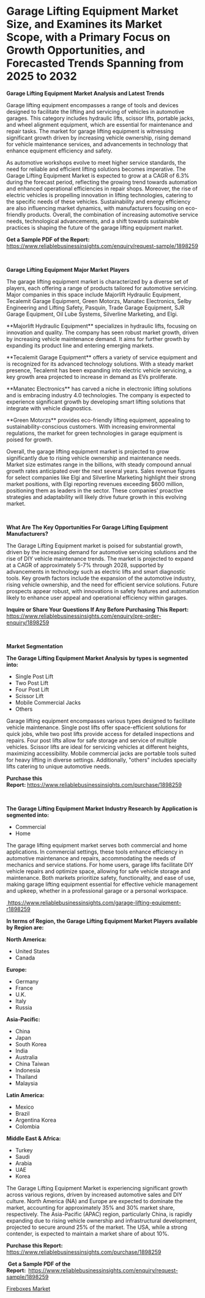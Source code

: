 <p><h1>Garage Lifting Equipment Market Size, and Examines its Market Scope, with a Primary Focus on Growth Opportunities, and Forecasted Trends Spanning from 2025 to 2032</h1></p><p><strong>Garage Lifting Equipment Market Analysis and Latest Trends</strong></p>
<p><p>Garage lifting equipment encompasses a range of tools and devices designed to facilitate the lifting and servicing of vehicles in automotive garages. This category includes hydraulic lifts, scissor lifts, portable jacks, and wheel alignment equipment, which are essential for maintenance and repair tasks. The market for garage lifting equipment is witnessing significant growth driven by increasing vehicle ownership, rising demand for vehicle maintenance services, and advancements in technology that enhance equipment efficiency and safety.</p><p>As automotive workshops evolve to meet higher service standards, the need for reliable and efficient lifting solutions becomes imperative. The Garage Lifting Equipment Market is expected to grow at a CAGR of 6.3% during the forecast period, reflecting the growing trend towards automation and enhanced operational efficiencies in repair shops. Moreover, the rise of electric vehicles is propelling innovation in lifting technologies, catering to the specific needs of these vehicles. Sustainability and energy efficiency are also influencing market dynamics, with manufacturers focusing on eco-friendly products. Overall, the combination of increasing automotive service needs, technological advancements, and a shift towards sustainable practices is shaping the future of the garage lifting equipment market.</p></p>
<p><strong>Get a Sample PDF of the Report:&nbsp;</strong> <a href="https://www.reliablebusinessinsights.com/enquiry/request-sample/1898259?utm_campaign=2190&utm_medium=2&utm_source=Github&utm_content=ia&utm_term=08042025&utm_id=garage-lifting-equipment">https://www.reliablebusinessinsights.com/enquiry/request-sample/1898259</a></p>
<p>&nbsp;</p>
<p><strong>Garage Lifting Equipment Major Market Players</strong></p>
<p><p>The garage lifting equipment market is characterized by a diverse set of players, each offering a range of products tailored for automotive servicing. Major companies in this space include Majorlift Hydraulic Equipment, Tecalemit Garage Equipment, Green Motorzs, Manatec Electronics, Selby Engineering and Lifting Safety, Pasquin, Trade Garage Equipment, SJR Garage Equipment, Oil Lube Systems, Silverline Marketing, and Elgi.</p><p>**Majorlift Hydraulic Equipment** specializes in hydraulic lifts, focusing on innovation and quality. The company has seen robust market growth, driven by increasing vehicle maintenance demand. It aims for further growth by expanding its product line and entering emerging markets. </p><p>**Tecalemit Garage Equipment** offers a variety of service equipment and is recognized for its advanced technology solutions. With a steady market presence, Tecalemit has been expanding into electric vehicle servicing, a key growth area projected to increase in demand as EVs proliferate.</p><p>**Manatec Electronics** has carved a niche in electronic lifting solutions and is embracing industry 4.0 technologies. The company is expected to experience significant growth by developing smart lifting solutions that integrate with vehicle diagnostics.</p><p>**Green Motorzs** provides eco-friendly lifting equipment, appealing to sustainability-conscious customers. With increasing environmental regulations, the market for green technologies in garage equipment is poised for growth.</p><p>Overall, the garage lifting equipment market is projected to grow significantly due to rising vehicle ownership and maintenance needs. Market size estimates range in the billions, with steady compound annual growth rates anticipated over the next several years. Sales revenue figures for select companies like Elgi and Silverline Marketing highlight their strong market positions, with Elgi reporting revenues exceeding $600 million, positioning them as leaders in the sector. These companies’ proactive strategies and adaptability will likely drive future growth in this evolving market.</p></p>
<p>&nbsp;</p>
<p><strong>What Are The Key Opportunities For Garage Lifting Equipment Manufacturers?</strong></p>
<p><p>The Garage Lifting Equipment market is poised for substantial growth, driven by the increasing demand for automotive servicing solutions and the rise of DIY vehicle maintenance trends. The market is projected to expand at a CAGR of approximately 5-7% through 2028, supported by advancements in technology such as electric lifts and smart diagnostic tools. Key growth factors include the expansion of the automotive industry, rising vehicle ownership, and the need for efficient service solutions. Future prospects appear robust, with innovations in safety features and automation likely to enhance user appeal and operational efficiency within garages.</p></p>
<p><strong>Inquire or Share Your Questions If Any Before Purchasing This Report:</strong> <a href="https://www.reliablebusinessinsights.com/enquiry/pre-order-enquiry/1898259?utm_campaign=2190&utm_medium=2&utm_source=Github&utm_content=ia&utm_term=08042025&utm_id=garage-lifting-equipment">https://www.reliablebusinessinsights.com/enquiry/pre-order-enquiry/1898259</a></p>
<p>&nbsp;</p>
<p><strong>Market Segmentation</strong></p>
<p><strong>The Garage Lifting Equipment Market Analysis by types is segmented into:</strong></p>
<p><ul><li>Single Post Lift</li><li>Two Post Lift</li><li>Four Post Lift</li><li>Scissor Lift</li><li>Mobile Commercial Jacks</li><li>Others</li></ul></p>
<p><p>Garage lifting equipment encompasses various types designed to facilitate vehicle maintenance. Single post lifts offer space-efficient solutions for quick jobs, while two post lifts provide access for detailed inspections and repairs. Four post lifts allow for safe storage and service of multiple vehicles. Scissor lifts are ideal for servicing vehicles at different heights, maximizing accessibility. Mobile commercial jacks are portable tools suited for heavy lifting in diverse settings. Additionally, "others" includes specialty lifts catering to unique automotive needs.</p></p>
<p><strong>Purchase this Report:&nbsp;</strong><a href="https://www.reliablebusinessinsights.com/purchase/1898259?utm_campaign=2190&utm_medium=2&utm_source=Github&utm_content=ia&utm_term=08042025&utm_id=garage-lifting-equipment">https://www.reliablebusinessinsights.com/purchase/1898259</a></p>
<p>&nbsp;</p>
<p><strong>The Garage Lifting Equipment Market Industry Research by Application is segmented into:</strong></p>
<p><ul><li>Commercial</li><li>Home</li></ul></p>
<p><p>The garage lifting equipment market serves both commercial and home applications. In commercial settings, these tools enhance efficiency in automotive maintenance and repairs, accommodating the needs of mechanics and service stations. For home users, garage lifts facilitate DIY vehicle repairs and optimize space, allowing for safe vehicle storage and maintenance. Both markets prioritize safety, functionality, and ease of use, making garage lifting equipment essential for effective vehicle management and upkeep, whether in a professional garage or a personal workspace.</p></p>
<p><a href="https://www.reliablebusinessinsights.com/garage-lifting-equipment-r1898259?utm_campaign=2190&utm_medium=2&utm_source=Github&utm_content=ia&utm_term=08042025&utm_id=garage-lifting-equipment">&nbsp;https://www.reliablebusinessinsights.com/garage-lifting-equipment-r1898259</a></p>
<p><strong>In terms of Region, the Garage Lifting Equipment Market Players available by Region are:</strong></p>
<p>
    <p> <strong> North America: </strong>
        <ul>
            <li>United States</li>
            <li>Canada</li>
        </ul>
        </p> 
    <p> <strong> Europe: </strong>
        <ul>
            <li>Germany</li>
            <li>France</li>
            <li>U.K.</li>
            <li>Italy</li>
            <li>Russia</li>
        </ul>
        </p> 
    <p> <strong> Asia-Pacific: </strong>
        <ul>
            <li>China</li>
            <li>Japan</li>
            <li>South Korea</li>
            <li>India</li>
            <li>Australia</li>
            <li>China Taiwan</li>
            <li>Indonesia</li>
            <li>Thailand</li>
            <li>Malaysia</li>
        </ul>
        </p> 
    <p> <strong> Latin America: </strong>
        <ul>
            <li>Mexico</li>
            <li>Brazil</li>
            <li>Argentina Korea</li>
            <li>Colombia</li>
        </ul>
        </p> 
    <p> <strong> Middle East & Africa: </strong>
        <ul>
            <li>Turkey</li>
            <li>Saudi</li>
            <li>Arabia</li>
            <li>UAE</li>
            <li>Korea</li>
        </ul>
    </p>
    </p>
<p><p>The Garage Lifting Equipment Market is experiencing significant growth across various regions, driven by increased automotive sales and DIY culture. North America (NA) and Europe are expected to dominate the market, accounting for approximately 35% and 30% market share, respectively. The Asia-Pacific (APAC) region, particularly China, is rapidly expanding due to rising vehicle ownership and infrastructural development, projected to secure around 25% of the market. The USA, while a strong contender, is expected to maintain a market share of about 10%.</p></p>
<p><strong>Purchase this Report: </strong><a href="https://www.reliablebusinessinsights.com/purchase/1898259?utm_campaign=2190&utm_medium=2&utm_source=Github&utm_content=ia&utm_term=08042025&utm_id=garage-lifting-equipment">https://www.reliablebusinessinsights.com/purchase/1898259</a></p>
<p>&nbsp;<strong>Get a Sample PDF of the Report:&nbsp;&nbsp;</strong><a href="https://www.reliablebusinessinsights.com/enquiry/request-sample/1898259?utm_campaign=2190&utm_medium=2&utm_source=Github&utm_content=ia&utm_term=08042025&utm_id=garage-lifting-equipment">https://www.reliablebusinessinsights.com/enquiry/request-sample/1898259</a></p>
<p><strong></strong></p>
<p><p><a href="https://github.com/AshrafKhan865/Market-Research-Report-List-2/blob/main/fireboxes-market.md?utm_campaign=2190&utm_medium=2&utm_source=Github&utm_content=ia&utm_term=08042025&utm_id=garage-lifting-equipment">Fireboxes Market</a></p></p>